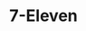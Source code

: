 ---
title: "7-Eleven"
url: /digos-city/7-eleven-davao-cotabato-national-highway/
shop: convenience
---
